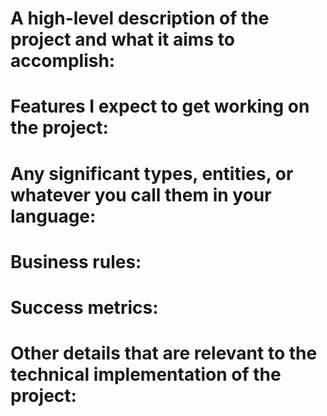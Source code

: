 # A high-level description of the project and what it aims to accomplish:

# Features I expect to get working on the project:

# Any significant types, entities, or whatever you call them in your language:

# Business rules:

# Success metrics:

# Other details that are relevant to the technical implementation of the project:
